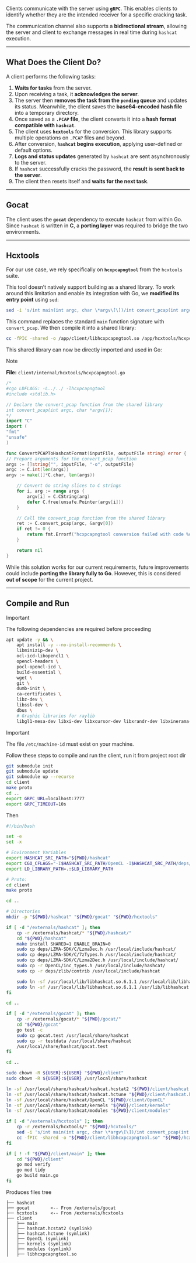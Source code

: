Clients communicate with the server using **`gRPC`**. This enables clients to identify whether they are the intended receiver for a specific cracking task.

The communication channel also supports a **bidirectional stream**, allowing the server and client to exchange messages in real time during `hashcat` execution.

---

## **What Does the Client Do?**

A client performs the following tasks:

1. **Waits for tasks** from the server.
2. Upon receiving a task, it **acknowledges the server**.
3. The server then **removes the task from the `pending` queue** and updates its status. Meanwhile, the client saves the **base64-encoded hash file** into a temporary directory.
4. Once saved as a **`.PCAP` file**, the client converts it into a **hash format compatible with `hashcat`**.
5. The client uses **`hcxtools`** for the conversion. This library supports multiple operations on `.PCAP` files and beyond.
6. After conversion, **`hashcat` begins execution**, applying user-defined or default options.
7. **Logs and status updates** generated by `hashcat` are sent asynchronously to the server.
8. If `hashcat` successfully cracks the password, the **result is sent back to the server**.
9. The client then resets itself and **waits for the next task**.

---

## **Gocat**

The client uses the **`gocat`** dependency to execute `hashcat` from within Go. Since `hashcat` is written in **C**, a **porting layer** was required to bridge the two environments.

---

## **Hcxtools**

For our use case, we rely specifically on **`hcxpcapngtool`** from the `hcxtools` suite.

This tool doesn’t natively support building as a shared library. To work around this limitation and enable its integration with Go, we **modified its entry point** using `sed`:

```bash
sed -i 's/int main(int argc, char \*argv\[\])/int convert_pcap(int argc, char *argv\[\])/' hcxpcapngtool.c
```

This command replaces the standard `main` function signature with `convert_pcap`. We then compile it into a shared library:

```bash
cc -fPIC -shared -o /app/client/libhcxpcapngtool.so /app/hcxtools/hcxpcapngtool.c -lz -lssl -lcrypto -DVERSION_TAG=\"6.3.5\" -DVERSION_YEAR=\"2024\"
```

This shared library can now be directly imported and used in Go:

> [!NOTE]  
> **File:** `client/internal/hcxtools/hcxpcapngtool.go`

```go
/*
#cgo LDFLAGS: -L../../ -lhcxpcapngtool
#include <stdlib.h>

// Declare the convert_pcap function from the shared library
int convert_pcap(int argc, char *argv[]);
*/
import "C"
import (
"fmt"
"unsafe"
)

func ConvertPCAPToHashcatFormat(inputFile, outputFile string) error {
// Prepare arguments for the convert_pcap function
args := []string{"", inputFile, "-o", outputFile}
argc := C.int(len(args))
argv := make([]*C.char, len(args))

	// Convert Go string slices to C strings
	for i, arg := range args {
		argv[i] = C.CString(arg)
		defer C.free(unsafe.Pointer(argv[i]))
	}

	// Call the convert_pcap function from the shared library
	ret := C.convert_pcap(argc, &argv[0])
	if ret != 0 {
		return fmt.Errorf("hcxpcapngtool conversion failed with code %d", ret)
	}

	return nil
}
```

While this solution works for our current requirements, future improvements could include **porting the library fully to Go**. However, this is considered **out of scope** for the current project.

---

## **Compile and Run**

> [!IMPORTANT]  
> The following dependencies are required before proceeding

```bash
apt update -y && \
    apt install -y --no-install-recommends \
    libminizip-dev \
    ocl-icd-libopencl1 \
    opencl-headers \
    pocl-opencl-icd \
    build-essential \
    wget \
    git \
    dumb-init \
    ca-certificates \
    libz-dev \
    libssl-dev \
    dbus \
    # Graphic libraries for raylib
    libgl1-mesa-dev libxi-dev libxcursor-dev libxrandr-dev libxinerama-dev libwayland-dev libxkbcommon-dev
```

> [!IMPORTANT]  
> The file `/etc/machine-id` must exist on your machine.

Follow these steps to compile and run the client, run it from project root dir

```bash
git submodule init
git submodule update
git submodule up --recurse
cd client
make proto
cd ..
export GRPC_URL=localhost:7777
export GRPC_TIMEOUT=10s
```

Then

```bash
#!/bin/bash

set -e
set -x

# Environment Variables
export HASHCAT_SRC_PATH="${PWD}/hashcat"
export CGO_CFLAGS="-I$HASHCAT_SRC_PATH/OpenCL -I$HASHCAT_SRC_PATH/deps/LZMA-SDK/C -I$HASHCAT_SRC_PATH/deps/zlib -I$HASHCAT_SRC_PATH/deps/zlib/contrib -I$HASHCAT_SRC_PATH/deps/OpenCL-Headers $CGO_CFLAGS"
export LD_LIBRARY_PATH=.:$LD_LIBRARY_PATH

# Proto:
cd client
make proto

cd ..

# Directories
mkdir -p "${PWD}/hashcat" "${PWD}/gocat" "${PWD}/hcxtools"

if [ -d "/externals/hashcat" ]; then
    cp -r /externals/hashcat/* "${PWD}/hashcat/"
    cd "${PWD}/hashcat"
    make install SHARED=1 ENABLE_BRAIN=0
    sudo cp deps/LZMA-SDK/C/LzmaDec.h /usr/local/include/hashcat/
    sudo cp deps/LZMA-SDK/C/7zTypes.h /usr/local/include/hashcat/
    sudo cp deps/LZMA-SDK/C/Lzma2Dec.h /usr/local/include/hashcat/
    sudo cp -r OpenCL/inc_types.h /usr/local/include/hashcat/
    sudo cp -r deps/zlib/contrib /usr/local/include/hashcat

    sudo ln -sf /usr/local/lib/libhashcat.so.6.1.1 /usr/local/lib/libhashcat.so
    sudo ln -sf /usr/local/lib/libhashcat.so.6.1.1 /usr/lib/libhashcat.so.6.1.1
fi

cd ..

if [ -d "/externals/gocat" ]; then
    cp -r /externals/gocat/* "${PWD}/gocat/"
    cd "${PWD}/gocat"
    go test -c
    sudo cp gocat.test /usr/local/share/hashcat
    sudo cp -r testdata /usr/local/share/hashcat
    /usr/local/share/hashcat/gocat.test
fi

cd ..

sudo chown -R ${USER}:${USER} "${PWD}/client"
sudo chown -R ${USER}:${USER} /usr/local/share/hashcat

ln -sf /usr/local/share/hashcat/hashcat.hcstat2 "${PWD}/client/hashcat.hcstat2"
ln -sf /usr/local/share/hashcat/hashcat.hctune "${PWD}/client/hashcat.hctune"
ln -sf /usr/local/share/hashcat/OpenCL "${PWD}/client/OpenCL"
ln -sf /usr/local/share/hashcat/kernels "${PWD}/client/kernels"
ln -sf /usr/local/share/hashcat/modules "${PWD}/client/modules"

if [ -d "/externals/hcxtools" ]; then
    cp -r /externals/hcxtools/* "${PWD}/hcxtools/"
    sed -i 's/int main(int argc, char \*argv\[\])/int convert_pcap(int argc, char *argv\[\])/' "${PWD}/hcxtools/hcxpcapngtool.c"
    cc -fPIC -shared -o "${PWD}/client/libhcxpcapngtool.so" "${PWD}/hcxtools/hcxpcapngtool.c" -lz -lssl -lcrypto -DVERSION_TAG=\"6.3.5\" -DVERSION_YEAR=\"2024\"
fi

if [ ! -f "${PWD}/client/main" ]; then
    cd "${PWD}/client"
    go mod verify
    go mod tidy
    go build main.go
fi
```

Produces files tree

```
├── hashcat
├── gocat        <-- From /externals/gocat
├── hcxtools     <-- From /externals/hcxtools
├── client
│   ├── main
│   ├── hashcat.hcstat2 (symlink)
│   ├── hashcat.hctune (symlink)
│   ├── OpenCL (symlink)
│   ├── kernels (symlink)
│   ├── modules (symlink)
│   ├── libhcxpcapngtool.so
```
